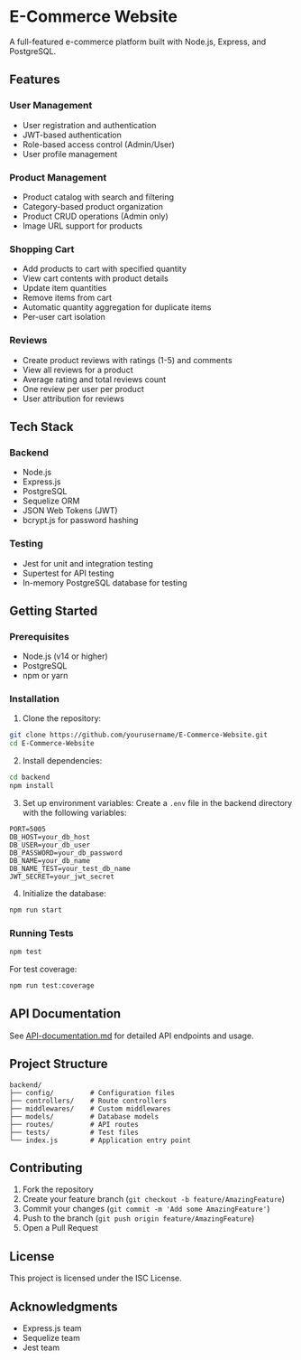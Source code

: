 # E-Commerce Website

A full-featured e-commerce platform built with Node.js, Express, and PostgreSQL.

## Features

### User Management
- User registration and authentication
- JWT-based authentication
- Role-based access control (Admin/User)
- User profile management

### Product Management
- Product catalog with search and filtering
- Category-based product organization
- Product CRUD operations (Admin only)
- Image URL support for products

### Shopping Cart
- Add products to cart with specified quantity
- View cart contents with product details
- Update item quantities
- Remove items from cart
- Automatic quantity aggregation for duplicate items
- Per-user cart isolation

### Reviews
- Create product reviews with ratings (1-5) and comments
- View all reviews for a product
- Average rating and total reviews count
- One review per user per product
- User attribution for reviews

## Tech Stack

### Backend
- Node.js
- Express.js
- PostgreSQL
- Sequelize ORM
- JSON Web Tokens (JWT)
- bcrypt.js for password hashing

### Testing
- Jest for unit and integration testing
- Supertest for API testing
- In-memory PostgreSQL database for testing

## Getting Started

### Prerequisites
- Node.js (v14 or higher)
- PostgreSQL
- npm or yarn

### Installation

1. Clone the repository:
```bash
git clone https://github.com/yourusername/E-Commerce-Website.git
cd E-Commerce-Website
```

2. Install dependencies:
```bash
cd backend
npm install
```

3. Set up environment variables:
Create a `.env` file in the backend directory with the following variables:
```env
PORT=5005
DB_HOST=your_db_host
DB_USER=your_db_user
DB_PASSWORD=your_db_password
DB_NAME=your_db_name
DB_NAME_TEST=your_test_db_name
JWT_SECRET=your_jwt_secret
```

4. Initialize the database:
```bash
npm run start
```

### Running Tests
```bash
npm test
```

For test coverage:
```bash
npm run test:coverage
```

## API Documentation

See [API-documentation.md](API-documentation.md) for detailed API endpoints and usage.

## Project Structure

```
backend/
├── config/         # Configuration files
├── controllers/    # Route controllers
├── middlewares/    # Custom middlewares
├── models/         # Database models
├── routes/         # API routes
├── tests/          # Test files
└── index.js        # Application entry point
```

## Contributing

1. Fork the repository
2. Create your feature branch (`git checkout -b feature/AmazingFeature`)
3. Commit your changes (`git commit -m 'Add some AmazingFeature'`)
4. Push to the branch (`git push origin feature/AmazingFeature`)
5. Open a Pull Request

## License

This project is licensed under the ISC License.

## Acknowledgments

- Express.js team
- Sequelize team
- Jest team